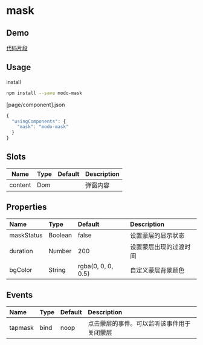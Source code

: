 # mask

## Demo

[代码片段](https://developers.weixin.qq.com/s/z6njJEmj7p4Z)

## Usage

install

```bash
npm install --save modo-mask
```

[page/component].json

```js
{
  "usingComponents": {
    "mask": "modo-mask"
  }
}
```

## Slots

| Name             | Type           | Default        | Description              |
| ---------------- |----------------|----------------| -------------------------|
| content          | Dom            |                | 弹窗内容                  |

## Properties

| Name              | Type           | Default            | Description              |
| :---------------- |:---------------|:-------------------|:-------------------------|
| maskStatus        | Boolean        | false              | 设置蒙层的显示状态          |
| duration          | Number         | 200                | 设置蒙层出现的过渡时间       |
| bgColor           | String         | rgba(0, 0, 0, 0.5) | 自定义蒙层背景颜色        |

## Events

| Name              | Type           | Default            | Description                         |
| :---------------- |:---------------|:-------------------|:------------------------------------|
| tapmask           | bind           | noop               | 点击蒙层的事件。可以监听该事件用于关闭蒙层 |
